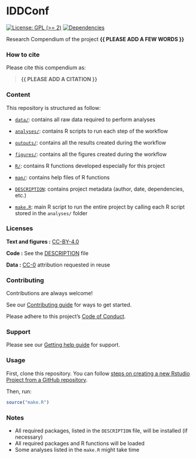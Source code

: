 
<!-- README.md is generated from README.Rmd. Please edit that file -->

# IDDConf

<!-- badges: start -->

[![License: GPL (\>=
2)](https://img.shields.io/badge/License-GPL%20%28%3E%3D%202%29-blue.svg)](https://choosealicense.com/licenses/gpl-2.0/)
[![Dependencies](https://img.shields.io/badge/dependencies-2/95-green?style=flat)](#)
<!-- badges: end -->

Research Compendium of the project **{{ PLEASE ADD A FEW WORDS }}**

### How to cite

Please cite this compendium as:

> **{{ PLEASE ADD A CITATION }}**

### Content

This repository is structured as follow:

- [`data/`](https://github.com/SHVickers94/IDDConf/tree/master/data):
  contains all raw data required to perform analyses

- [`analyses/`](https://github.com/SHVickers94/IDDConf/tree/main/analyses/):
  contains R scripts to run each step of the workflow

- [`outputs/`](https://github.com/SHVickers94/IDDConf/tree/main/outputs):
  contains all the results created during the workflow

- [`figures/`](https://github.com/SHVickers94/IDDConf/tree/main/figures):
  contains all the figures created during the workflow

- [`R/`](https://github.com/SHVickers94/IDDConf/tree/main/R): contains R
  functions developed especially for this project

- [`man/`](https://github.com/SHVickers94/IDDConf/tree/main/man):
  contains help files of R functions

- [`DESCRIPTION`](https://github.com/SHVickers94/IDDConf/tree/main/DESCRIPTION):
  contains project metadata (author, date, dependencies, etc.)

- [`make.R`](https://github.com/SHVickers94/IDDConf/tree/main/make.R):
  main R script to run the entire project by calling each R script
  stored in the `analyses/` folder

### Licenses

**Text and figures :**
[CC-BY-4.0](http://creativecommons.org/licenses/by/4.0/)

**Code :** See the [DESCRIPTION](DESCRIPTION) file

**Data :** [CC-0](http://creativecommons.org/publicdomain/zero/1.0/)
attribution requested in reuse

### Contributing

Contributions are always welcome!

See our [Contributing guide](/.github/CONTRIBUTING.md) for ways to get
started.

Please adhere to this project’s [Code of
Conduct](/.github/CODE_OF_CONDUCT.md).

### Support

Please see our [Getting help guide](/.github/SUPPORT.md) for support.

### Usage

First, clone this repository. You can follow [steps on creating a new
Rstudio Project from a GitHub
repository](https://www.epirhandbook.com/en/version-control-and-collaboration-with-git-and-github.html?q=clone#clone-from-a-github-repository).

Then, run:

``` r
source("make.R")
```

### Notes

- All required packages, listed in the `DESCRIPTION` file, will be
  installed (if necessary)
- All required packages and R functions will be loaded
- Some analyses listed in the `make.R` might take time
